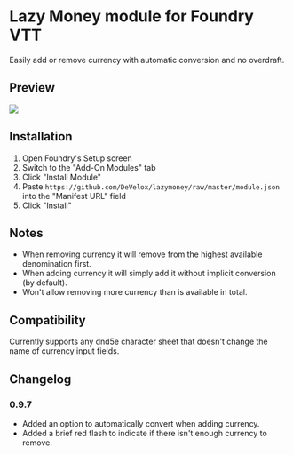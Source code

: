 # Lazy Money module for Foundry VTT
Easily add or remove currency with automatic conversion and no overdraft.
## Preview
![](https://i.imgur.com/IUml0iX.gif)
## Installation
1. Open Foundry's Setup screen
2. Switch to the "Add-On Modules" tab
3. Click "Install Module"
4. Paste `https://github.com/DeVelox/lazymoney/raw/master/module.json` into the "Manifest URL" field
5. Click "Install"
## Notes
- When removing currency it will remove from the highest available denomination first.
- When adding currency it will simply add it without implicit conversion (by default).
- Won't allow removing more currency than is available in total.
## Compatibility
Currently supports any dnd5e character sheet that doesn't change the name of currency input fields.
## Changelog
### 0.9.7
- Added an option to automatically convert when adding currency.
- Added a brief red flash to indicate if there isn't enough currency to remove.